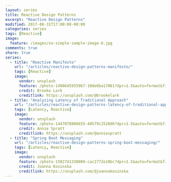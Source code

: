 ```yaml
---
layout: series
title: Reactive Design Patterns
excerpt: "Reactive Design Patterns"
modified: 2017-08-31T17:00:00-00:00
categories: series
tags: [Reactive]
image:
  feature: /images/so-simple-sample-image-6.jpg
comments: true
share: true
series:
  - title: "Reactive Manifesto"
    url: "/articles/reactive-design-patterns-manifesto/"
    tags: [Reactive]
    image:
      vendor: unsplash
      feature: /photo-1490645935967-10de6ba17061?dpr=1.5&auto=format&fit=crop&w=1080&h=735&q=80&cs=tinysrgb&crop=
      credit: Brooke Lark
      creditlink: https://unsplash.com/@brookelark
  - title: "Analyzing Latency of Traditional Approach"
    url: "/articles/reactive-design-patterns-latency-of-traditional-approach/"
    tags: [Latency, Reactive]
    image:
      vendor: unsplash
      feature: /photo-1447078806655-40579c2520d6?dpr=1.5&auto=format&fit=crop&w=1500&h=1000&q=80&cs=tinysrgb&crop=
      credit: Annie Spratt
      creditlink: https://unsplash.com/@anniespratt
  - title: "Spring Boot Messaging"
    url: "/articles/reactive-design-patterns-spring-boot-messaging/"
    tags: [Latency, Reactive]
    image:
      vendor: unsplash
      feature: /photo-1502741338009-cac2772e18bc?dpr=1.5&auto=format&fit=crop&w=1500&h=1001&q=80&cs=tinysrgb&crop=
      credit: Joanna Kosinska
      creditlink: https://unsplash.com/@joannakosinska
---
```

